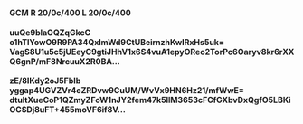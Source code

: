 #### GCM R 20/0c/400 L 20/0c/400
**uuQe9bIaOQZqGkcC**<br/>**o1hTlYowO9R9PA34QxlmWd9CtUBeirnzhKwIRxHs5uk=**<br/>**VagS8U1u5c5jUEeyC9gtiJHhV1x6S4vuA1epyOReo2TorPc6Oaryv8kr6rXXQ6gnP/mF8NrcuuX2R0BA...**<br/><br/>
**zE/8IKdy2oJ5FbIb**<br/>**yggap4UGVZVr4oZRDvw9CuUM/WvVx9HN6Hz21/mfWwE=**<br/>**dtultXueCoP1QZmyZFoW1nJY2fem47k5llM3653cFCfGXbvDxQgfO5LBKiOCSDj8uFT+455moVF6if8V...**